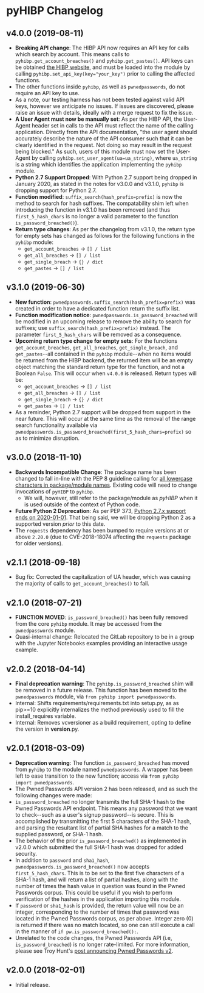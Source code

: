 pyHIBP Changelog
================
v4.0.0 (2019-08-11)
------------------------
- **Breaking API change**: The HIBP API now requires an API key for calls which search by account. This means calls to
  ``pyhibp.get_account_breaches()`` and ``pyhibp.get_pastes()``. API keys can be obtained [the HIBP website](https://haveibeenpwned.com/API/Key),
  and must be loaded into the module by calling ``pyhibp.set_api_key(key="your_key")`` prior to calling the affected
  functions.
- The other functions inside ``pyhibp``, as well as ``pwnedpasswords``, do not require an API key to use.
- As a note, our testing harness has not been tested against valid API keys, however we anticipate no issues. If issues
  are discovered, please raise an issue with details, ideally with a merge request to fix the issue.
- **A User Agent must now be manually set**: As per the HIBP API, the User-Agent header set in calls to the API must
  reflect the name of the calling application. Directly from the API documentation, "the user agent should accurately
  describe the nature of the API consumer such that it can be clearly identified in the request. Not doing so may result
  in the request being blocked." As such, users of this module must now set the User-Agent by calling
  ``pyhibp.set_user_agent(ua=ua_string)``, where ``ua_string`` is a string which identifies the application implementing
  the ``pyhibp`` module.
- **Python 2.7 Support Dropped**: With Python 2.7 support being dropped in January 2020, as stated in the notes for v3.0.0
  and v3.1.0, ``pyhibp`` is dropping support for Python 2.7.
- **Function modified**: ``suffix_search(hash_prefix=prefix)`` is now the method to search for hash suffixes. The compatability
  shim left when introducing the function in v3.1.0 has been removed (and thus ``first_5_hash_chars`` is no longer a valid
  parameter to the function ``is_password_breached()``).
- **Return type changes**: As per the changelog from v3.1.0, the return type for empty sets has changed as follows for the
  following functions in the ``pyhibp`` module:
    - ``get_account_breaches`` -> ``[] / list``
    - ``get_all_breaches`` -> ``[] / list``
    - ``get_single_breach`` -> ``{} / dict``
    - ``get_pastes`` -> ``[] / list``

v3.1.0 (2019-06-30)
-----------------------
- **New function**: ``pwnedpasswords.suffix_search(hash_prefix=prefix)`` was created in order to have a dedicated function
  return the suffix list.
- **Function modification notice**: ``pwnedpasswords.is_password_breached`` will be modified in an upcoming release to
  remove the ability to search for suffixes; use ``suffix_search(hash_prefix=prefix)`` instead. The parameter
  ``first_5_hash_chars`` will be removed as a consequence.
- **Upcoming return type change for empty sets**: For the functions ``get_account_breaches``, ``get_all_breaches``,
  ``get_single_breach``, and ``get_pastes``--all contained in the ``pyhibp`` module--when no items would be returned
  from the HIBP backend, the returned item will be an empty object matching the standard return type for the function,
  and not a Boolean ``False``. This will occur when ``v4.0.0`` is released. Return types will be:
    - ``get_account_breaches`` -> ``[] / list``
    - ``get_all_breaches`` -> ``[] / list``
    - ``get_single_breach`` -> ``{} / dict``
    - ``get_pastes`` -> ``[] / list``
- As a reminder, Python 2.7 support will be dropped from support in the near future. This will occur at the same time
  as the removal of the range search functionality available via ``pwnedpasswords.is_password_breached(first_5_hash_chars=prefix)``
  so as to minimize disruption.

v3.0.0 (2018-11-10)
-------------------
- **Backwards Incompatible Change**: The package name has been changed to fall in-line with the PEP 8 guideline calling
  for [all lowercase characters in package/module names](https://www.python.org/dev/peps/pep-0008/#package-and-module-names).
  Existing code will need to change invocations of ``pyHIBP`` to ``pyhibp``.
    - We will, however, still refer to the package/module as _pyHIBP_ when it is used outside of the context of Python code.
- **Future Python 2 Deprecation**: As per PEP 373, [Python 2.7.x support ends on 2020-01-01](https://www.python.org/dev/peps/pep-0373/#maintenance-releases).
  That being said, we will be dropping Python 2 as a supported version _prior_ to this date.
- The `requests` dependency has been bumped to require versions at or above `2.20.0` (due to CVE-2018-18074 affecting
  the `requests` package for older versions).

v2.1.1 (2018-09-18)
-------------------
- Bug fix: Corrected the capitalization of UA header, which was causing the majority of calls to ``get_account_breaches()`` to fail.

v2.1.0 (2018-07-21)
------------------
- **FUNCTION MOVED**: ``is_password_breached()`` has been fully removed from the core ``pyhibp`` module. It may be accessed
  from the ``pwnedpasswords`` module.
- Quasi-internal change: Relocated the GitLab repository to be in a group with the Jupyter Notebooks examples
  providing an interactive usage example.

v2.0.2 (2018-04-14)
-------------------
- **Final deprecation warning**: The ``pyhibp.is_password_breached`` shim will be removed in a future release. This
  function has been moved to the ``pwnedpasswords`` module, via ``from pyhibp import pwnedpasswords``.
- Internal: Shifts requirements/requirements.txt into setup.py, as as pip>=10 explicitly internalizes the method previously used
  to fill the install_requires variable.
- Internal: Removes vcversioner as a build requirement, opting to define the version in __version__.py.

v2.0.1 (2018-03-09)
-------------------
- **Deprecation warning**: The function ``is_password_breached`` has moved from ``pyhibp`` to the module named ``pwnedpasswords``. A wrapper has
  been left to ease transition to the new function; access via ``from pyhibp import pwnedpasswords``.
- The Pwned Passwords API version 2 has been released, and as such the following changes were made:
- ``is_password_breached`` no longer transmits the full SHA-1 hash to the Pwned Passwords API endpoint. This means any
  password that we want to check--such as a user's signup password--is secure. This is accomplished by transmitting
  the first 5 characters of the SHA-1 hash, and parsing the resultant list of partial SHA hashes for a match to the
  supplied password, or SHA-1 hash.
- The behavior of the prior ``is_password_breached()`` as implemented in v2.0.0 which submitted the full SHA-1 hash
  was dropped for added security.
- In addition to ``password`` and ``sha1_hash``, ``pwnedpasswords.is_password_breached()`` now accepts ``first_5_hash_chars``.
  This is to be set to the first five characters of a SHA-1 hash, and will return a list of partial hashes, along with
  the number of times the hash value in question was found in the Pwned Passwords corpus. This could be useful if you
  wish to perform verification of the hashes in the application importing this module.
- If ``password`` or ``sha1_hash`` is provided, the return value will now be an integer, corresponding to the number
  of times that password was located in the Pwned Passwords corpus, as per above. Integer zero (0) is returned if there
  was no match located, so one can still execute a call in the manner of ``if pw.is_password_breached():``.
- Unrelated to the code changes, the Pwned Passwords API (i.e, ``is_password_breached``) is no longer rate-limited.
  For more information, please see Troy Hunt's [post announcing Pwned Passwords v2](https://www.troyhunt.com/ive-just-launched-pwned-passwords-version-2/).


v2.0.0 (2018-02-01)
-------------------
- Initial release.
